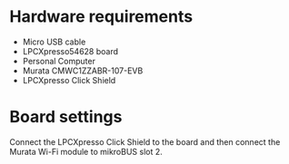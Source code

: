 Hardware requirements
=====================
- Micro USB cable
- LPCXpresso54628 board
- Personal Computer
- Murata CMWC1ZZABR-107-EVB
- LPCXpresso Click Shield

Board settings
==============
Connect the LPCXpresso Click Shield to the board and then connect the Murata Wi-Fi module to mikroBUS slot 2.


